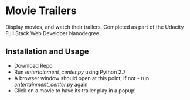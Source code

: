 # Movie Trailers
Display movies, and watch their trailers. Completed as part of the Udacity Full Stack Web Developer Nanodegree

## Installation and Usage
* Download Repo
* Run _entertainment_center.py_ using Python 2.7 
* A browser window should open at this point, if not - run _entertainment_center.py_ again
* Click on a movie to have its trailer play in a popup!


